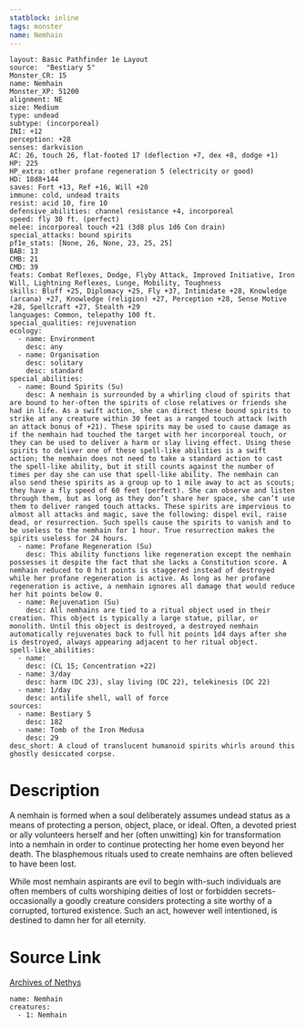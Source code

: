 ```yaml
---
statblock: inline
tags: monster
name: Nemhain
---
```

```statblock
layout: Basic Pathfinder 1e Layout
source:  "Bestiary 5"
Monster_CR: 15
name: Nemhain
Monster_XP: 51200
alignment: NE
size: Medium
type: undead
subtype: (incorporeal)
INI: +12
perception: +28
senses: darkvision
AC: 26, touch 26, flat-footed 17 (deflection +7, dex +8, dodge +1)
HP: 225
HP_extra: other profane regeneration 5 (electricity or good)
HD: 18d8+144
saves: Fort +13, Ref +16, Will +20
immune: cold, undead traits
resist: acid 10, fire 10
defensive_abilities: channel resistance +4, incorporeal
speed: fly 30 ft. (perfect)
melee: incorporeal touch +21 (3d8 plus 1d6 Con drain)
special_attacks: bound spirits
pf1e_stats: [None, 26, None, 23, 25, 25]
BAB: 13
CMB: 21
CMD: 39
feats: Combat Reflexes, Dodge, Flyby Attack, Improved Initiative, Iron Will, Lightning Reflexes, Lunge, Mobility, Toughness
skills: Bluff +25, Diplomacy +25, Fly +37, Intimidate +28, Knowledge (arcana) +27, Knowledge (religion) +27, Perception +28, Sense Motive +28, Spellcraft +27, Stealth +29
languages: Common, telepathy 100 ft.
special_qualities: rejuvenation
ecology:
  - name: Environment
    desc: any
  - name: Organisation
    desc: solitary
    desc: standard
special_abilities:
  - name: Bound Spirits (Su)
    desc: A nemhain is surrounded by a whirling cloud of spirits that are bound to her-often the spirits of close relatives or friends she had in life. As a swift action, she can direct these bound spirits to strike at any creature within 30 feet as a ranged touch attack (with an attack bonus of +21). These spirits may be used to cause damage as if the nemhain had touched the target with her incorporeal touch, or they can be used to deliver a harm or slay living effect. Using these spirits to deliver one of these spell-like abilities is a swift action; the nemhain does not need to take a standard action to cast the spell-like ability, but it still counts against the number of times per day she can use that spell-like ability. The nemhain can also send these spirits as a group up to 1 mile away to act as scouts; they have a fly speed of 60 feet (perfect). She can observe and listen through them, but as long as they don’t share her space, she can’t use them to deliver ranged touch attacks. These spirits are impervious to almost all attacks and magic, save the following: dispel evil, raise dead, or resurrection. Such spells cause the spirits to vanish and to be useless to the nemhain for 1 hour. True resurrection makes the spirits useless for 24 hours.
  - name: Profane Regeneration (Su)
    desc: This ability functions like regeneration except the nemhain possesses it despite the fact that she lacks a Constitution score. A nemhain reduced to 0 hit points is staggered instead of destroyed while her profane regeneration is active. As long as her profane regeneration is active, a nemhain ignores all damage that would reduce her hit points below 0.
  - name: Rejuvenation (Su)
    desc: All nemhains are tied to a ritual object used in their creation. This object is typically a large statue, pillar, or monolith. Until this object is destroyed, a destroyed nemhain automatically rejuvenates back to full hit points 1d4 days after she is destroyed, always appearing adjacent to her ritual object.
spell-like_abilities:
  - name:
    desc: (CL 15; Concentration +22)
  - name: 3/day
    desc: harm (DC 23), slay living (DC 22), telekinesis (DC 22)
  - name: 1/day
    desc: antilife shell, wall of force
sources:
  - name: Bestiary 5
    desc: 182
  - name: Tomb of the Iron Medusa
    desc: 29
desc_short: A cloud of translucent humanoid spirits whirls around this ghostly desiccated corpse.
```
# Description
A nemhain is formed when a soul deliberately assumes undead status as a means of protecting a person, object, place, or ideal. Often, a devoted priest or ally volunteers herself and her (often unwitting) kin for transformation into a nemhain in order to continue protecting her home even beyond her death. The blasphemous rituals used to create nemhains are often believed to have been lost.

 While most nemhain aspirants are evil to begin with-such individuals are often members of cults worshiping deities of lost or forbidden secrets- occasionally a goodly creature considers protecting a site worthy of a corrupted, tortured existence. Such an act, however well intentioned, is destined to damn her for all eternity.
# Source Link
[Archives of Nethys](https://aonprd.com/MonsterDisplay.aspx?ItemName=Nemhain)
```encounter-table
name: Nemhain
creatures:
  - 1: Nemhain
```
